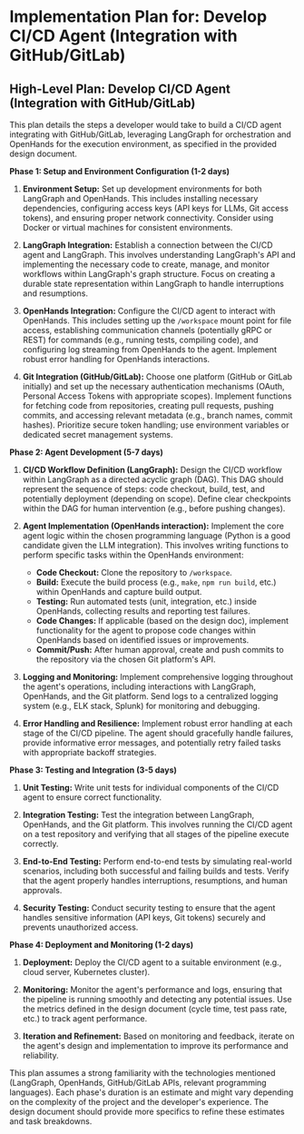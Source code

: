 # Implementation Plan for: Develop CI/CD Agent (Integration with GitHub/GitLab)

## High-Level Plan: Develop CI/CD Agent (Integration with GitHub/GitLab)

This plan details the steps a developer would take to build a CI/CD agent integrating with GitHub/GitLab, leveraging LangGraph for orchestration and OpenHands for the execution environment, as specified in the provided design document.

**Phase 1: Setup and Environment Configuration (1-2 days)**

1. **Environment Setup:**  Set up development environments for both LangGraph and OpenHands. This includes installing necessary dependencies, configuring access keys (API keys for LLMs, Git access tokens), and ensuring proper network connectivity.  Consider using Docker or virtual machines for consistent environments.

2. **LangGraph Integration:**  Establish a connection between the CI/CD agent and LangGraph. This involves understanding LangGraph's API and implementing the necessary code to create, manage, and monitor workflows within LangGraph's graph structure.  Focus on creating a durable state representation within LangGraph to handle interruptions and resumptions.

3. **OpenHands Integration:** Configure the CI/CD agent to interact with OpenHands. This includes setting up the `/workspace` mount point for file access, establishing communication channels (potentially gRPC or REST) for commands (e.g., running tests, compiling code), and configuring log streaming from OpenHands to the agent.  Implement robust error handling for OpenHands interactions.

4. **Git Integration (GitHub/GitLab):**  Choose one platform (GitHub or GitLab initially) and set up the necessary authentication mechanisms (OAuth, Personal Access Tokens with appropriate scopes).  Implement functions for fetching code from repositories, creating pull requests, pushing commits, and accessing relevant metadata (e.g., branch names, commit hashes).  Prioritize secure token handling; use environment variables or dedicated secret management systems.

**Phase 2: Agent Development (5-7 days)**

1. **CI/CD Workflow Definition (LangGraph):** Design the CI/CD workflow within LangGraph as a directed acyclic graph (DAG).  This DAG should represent the sequence of steps: code checkout, build, test, and potentially deployment (depending on scope).  Define clear checkpoints within the DAG for human intervention (e.g., before pushing changes).

2. **Agent Implementation (OpenHands interaction):** Implement the core agent logic within the chosen programming language (Python is a good candidate given the LLM integration).  This involves writing functions to perform specific tasks within the OpenHands environment:
    * **Code Checkout:** Clone the repository to `/workspace`.
    * **Build:** Execute the build process (e.g., `make`, `npm run build`, etc.) within OpenHands and capture build output.
    * **Testing:** Run automated tests (unit, integration, etc.) inside OpenHands, collecting results and reporting test failures.
    * **Code Changes:**  If applicable (based on the design doc), implement functionality for the agent to propose code changes within OpenHands based on identified issues or improvements.
    * **Commit/Push:** After human approval, create and push commits to the repository via the chosen Git platform's API.

3. **Logging and Monitoring:** Implement comprehensive logging throughout the agent's operations, including interactions with LangGraph, OpenHands, and the Git platform.  Send logs to a centralized logging system (e.g., ELK stack, Splunk) for monitoring and debugging.

4. **Error Handling and Resilience:** Implement robust error handling at each stage of the CI/CD pipeline.  The agent should gracefully handle failures, provide informative error messages, and potentially retry failed tasks with appropriate backoff strategies.


**Phase 3: Testing and Integration (3-5 days)**

1. **Unit Testing:** Write unit tests for individual components of the CI/CD agent to ensure correct functionality.

2. **Integration Testing:** Test the integration between LangGraph, OpenHands, and the Git platform.  This involves running the CI/CD agent on a test repository and verifying that all stages of the pipeline execute correctly.

3. **End-to-End Testing:**  Perform end-to-end tests by simulating real-world scenarios, including both successful and failing builds and tests.  Verify that the agent properly handles interruptions, resumptions, and human approvals.

4. **Security Testing:**  Conduct security testing to ensure that the agent handles sensitive information (API keys, Git tokens) securely and prevents unauthorized access.


**Phase 4: Deployment and Monitoring (1-2 days)**

1. **Deployment:** Deploy the CI/CD agent to a suitable environment (e.g., cloud server, Kubernetes cluster).

2. **Monitoring:** Monitor the agent's performance and logs, ensuring that the pipeline is running smoothly and detecting any potential issues.  Use the metrics defined in the design document (cycle time, test pass rate, etc.) to track agent performance.

3. **Iteration and Refinement:** Based on monitoring and feedback, iterate on the agent's design and implementation to improve its performance and reliability.


This plan assumes a strong familiarity with the technologies mentioned (LangGraph, OpenHands, GitHub/GitLab APIs, relevant programming languages).  Each phase's duration is an estimate and might vary depending on the complexity of the project and the developer's experience.  The design document should provide more specifics to refine these estimates and task breakdowns.
